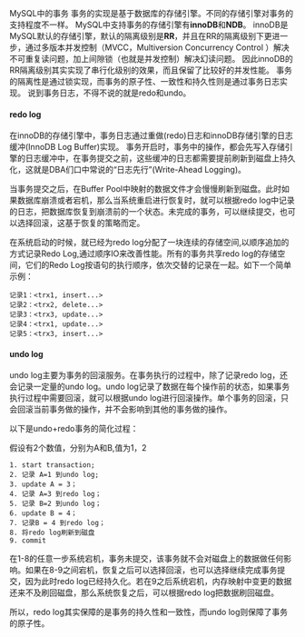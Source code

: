 MySQL中的事务
事务的实现是基于数据库的存储引擎。不同的存储引擎对事务的支持程度不一样。
MySQL中支持事务的存储引擎有**innoDB**和**NDB**。
innoDB是MySQL默认的存储引擎，默认的隔离级别是**RR**，并且在RR的隔离级别下更进一步，通过多版本并发控制（MVCC，Multiversion Concurrency Control ）解决不可重复读问题，加上间隙锁（也就是并发控制）解决幻读问题。
因此innoDB的RR隔离级别其实实现了串行化级别的效果，而且保留了比较好的并发性能。 
事务的隔离性是通过锁实现，而事务的原子性、一致性和持久性则是通过事务日志实现。
说到事务日志，不得不说的就是redo和undo。

#### redo log

在innoDB的存储引擎中，事务日志通过重做(redo)日志和innoDB存储引擎的日志缓冲(InnoDB Log Buffer)实现。
事务开启时，事务中的操作，都会先写入存储引擎的日志缓冲中，在事务提交之前，这些缓冲的日志都需要提前刷新到磁盘上持久化，这就是DBA们口中常说的“日志先行”(Write-Ahead Logging)。

当事务提交之后，在Buffer Pool中映射的数据文件才会慢慢刷新到磁盘。此时如果数据库崩溃或者宕机，那么当系统重启进行恢复时，就可以根据redo log中记录的日志，把数据库恢复到崩溃前的一个状态。未完成的事务，可以继续提交，也可以选择回滚，这基于恢复的策略而定。

在系统启动的时候，就已经为redo log分配了一块连续的存储空间,以顺序追加的方式记录Redo Log,通过顺序IO来改善性能。所有的事务共享redo log的存储空间，它们的Redo Log按语句的执行顺序，依次交替的记录在一起。如下一个简单示例：

    记录1：<trx1, insert...>
    记录2：<trx2, delete...>
    记录3：<trx3, update...>
    记录4：<trx1, update...>
    记录5：<trx3, insert...>
	
#### undo log

undo log主要为事务的回滚服务。在事务执行的过程中，除了记录redo log，还会记录一定量的undo log。undo log记录了数据在每个操作前的状态，如果事务执行过程中需要回滚，就可以根据undo log进行回滚操作。单个事务的回滚，只会回滚当前事务做的操作，并不会影响到其他的事务做的操作。

以下是undo+redo事务的简化过程：

假设有2个数值，分别为A和B,值为1，2

    1. start transaction;
    2. 记录 A=1 到undo log;
    3. update A = 3；
    4. 记录 A=3 到redo log；
    5. 记录 B=2 到undo log；
    6. update B = 4；
    7. 记录B = 4 到redo log；
    8. 将redo log刷新到磁盘
    9. commit
在1-8的任意一步系统宕机，事务未提交，该事务就不会对磁盘上的数据做任何影响。如果在8-9之间宕机，恢复之后可以选择回滚，也可以选择继续完成事务提交，因为此时redo log已经持久化。若在9之后系统宕机，内存映射中变更的数据还来不及刷回磁盘，那么系统恢复之后，可以根据redo log把数据刷回磁盘。

所以，redo log其实保障的是事务的持久性和一致性，而undo log则保障了事务的原子性。